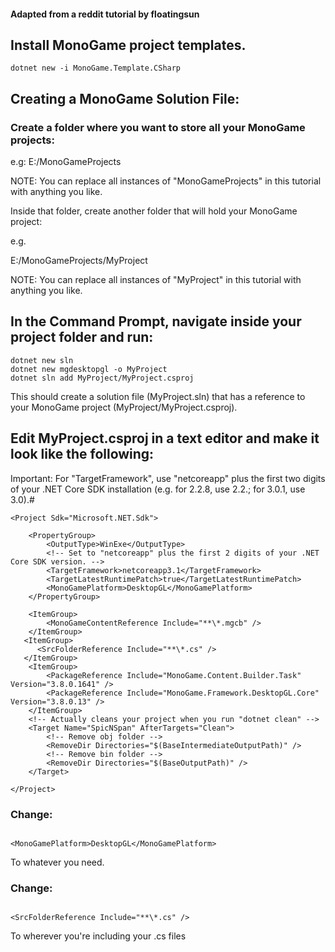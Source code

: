 #### Adapted from a reddit tutorial by floatingsun

## Install MonoGame project templates.

```
dotnet new -i MonoGame.Template.CSharp
```

## Creating a MonoGame Solution File:

### Create a folder where you want to store all your MonoGame projects:

e.g:
E:/MonoGameProjects


NOTE: You can replace all instances of "MonoGameProjects" in this tutorial with anything you like.

Inside that folder, create another folder that will hold your MonoGame project:

e.g.

E:/MonoGameProjects/MyProject


NOTE: You can replace all instances of "MyProject" in this tutorial with anything you like.

## In the Command Prompt, navigate inside your project folder and run:

```
dotnet new sln
dotnet new mgdesktopgl -o MyProject
dotnet sln add MyProject/MyProject.csproj
```

This should create a solution file (MyProject.sln) that has a reference to your MonoGame project (MyProject/MyProject.csproj).

## Edit MyProject.csproj in a text editor and make it look like the following:
Important: For "TargetFramework", use  "netcoreapp" plus the first two digits of your .NET Core SDK installation (e.g. for 2.2.8, use 2.2.; for 3.0.1, use 3.0).#


```
<Project Sdk="Microsoft.NET.Sdk">

    <PropertyGroup>
        <OutputType>WinExe</OutputType>
        <!-- Set to "netcoreapp" plus the first 2 digits of your .NET Core SDK version. -->
        <TargetFramework>netcoreapp3.1</TargetFramework>
        <TargetLatestRuntimePatch>true</TargetLatestRuntimePatch>
        <MonoGamePlatform>DesktopGL</MonoGamePlatform>
    </PropertyGroup>

    <ItemGroup>
        <MonoGameContentReference Include="**\*.mgcb" />
    </ItemGroup>
   <ItemGroup>
      <SrcFolderReference Include="**\*.cs" />
   </ItemGroup>
    <ItemGroup>
        <PackageReference Include="MonoGame.Content.Builder.Task" Version="3.8.0.1641" />
        <PackageReference Include="MonoGame.Framework.DesktopGL.Core" Version="3.8.0.13" />
    </ItemGroup>
    <!-- Actually cleans your project when you run "dotnet clean" -->
    <Target Name="SpicNSpan" AfterTargets="Clean">
        <!-- Remove obj folder -->
        <RemoveDir Directories="$(BaseIntermediateOutputPath)" />
        <!-- Remove bin folder -->
        <RemoveDir Directories="$(BaseOutputPath)" />
    </Target>

</Project>
```
### Change:

```

<MonoGamePlatform>DesktopGL</MonoGamePlatform>

```



To whatever you need.



### Change: 

```

<SrcFolderReference Include="**\*.cs" />

```



To wherever you're including your .cs files






